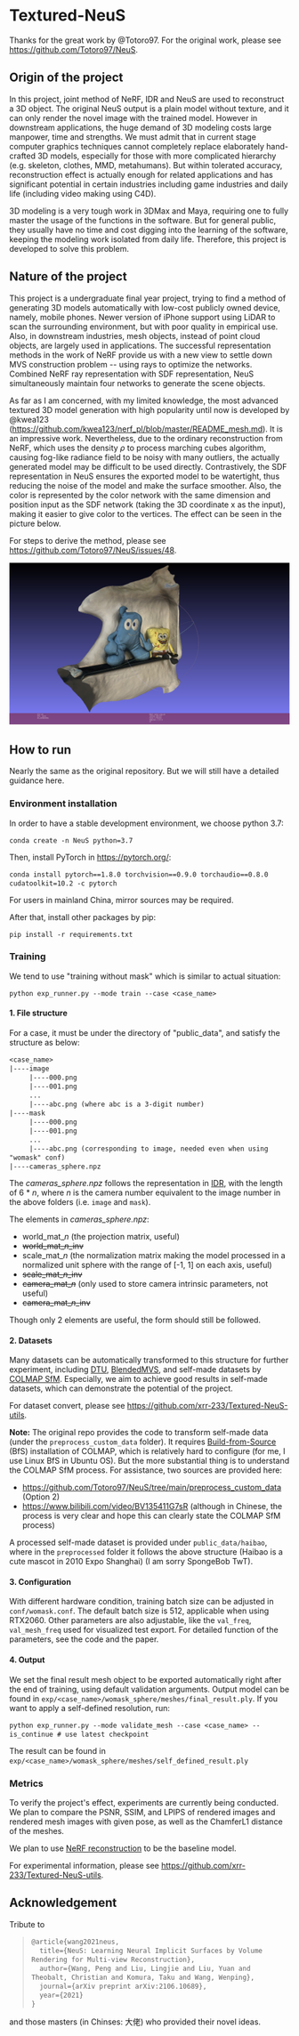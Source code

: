 # Textured-NeuS

Thanks for the great work by @Totoro97. For the original work, please see https://github.com/Totoro97/NeuS.

## Origin of the project

In this project, joint method of NeRF, IDR and NeuS are used to reconstruct a 3D object. The original NeuS output is a plain model without texture, and it can only render the novel image with the trained model. However in downstream applications, the huge demand of 3D modeling costs large manpower, time and strengths. We must admit that in current stage computer graphics techniques cannot completely replace elaborately hand-crafted 3D models, especially for those with more complicated hierarchy (e.g. skeleton, clothes, MMD, metahumans). But within tolerated accuracy, reconstruction effect is actually enough for related applications and has significant potential in certain industries including game industries and daily life (including video making using C4D).

3D modeling is a very tough work in 3DMax and Maya, requiring one to fully master the usage of the functions in the software. But for general public, they usually have no time and cost digging into the learning of the software, keeping the modeling work isolated from daily life. Therefore, this project is developed to solve this problem.

## Nature of the project

This project is a undergraduate final year project, trying to find a method of generating 3D models automatically with low-cost publicly owned device, namely, mobile phones. Newer version of iPhone support using LiDAR to scan the surrounding environment, but with poor quality in empirical use. Also, in downstream industries, mesh objects, instead of point cloud objects, are largely used in applications. The successful representation methods in the work of NeRF provide us with a new view to settle down MVS construction problem -- using rays to optimize the networks. Combined NeRF ray representation with SDF representation, NeuS simultaneously maintain four networks to generate the scene objects.

As far as I am concerned, with my limited knowledge, the most advanced textured 3D model generation with high popularity until now is developed by @kwea123 (https://github.com/kwea123/nerf_pl/blob/master/README_mesh.md). It is an impressive work. Nevertheless, due to the ordinary reconstruction from NeRF, which uses the density $\rho$ to process marching cubes algorithm, causing fog-like radiance field to be noisy with many outliers, the actually generated model may be difficult to be used directly. Contrastively, the SDF representation in NeuS ensures the exported model to be watertight, thus reducing the noise of the model and make the surface smoother. Also, the color is represented by the color network with the same dimension and position input as the SDF network (taking the 3D coordinate x as the input), making it easier to give color to the vertices. The effect can be seen in the picture below.

For steps to derive the method, please see https://github.com/Totoro97/NeuS/issues/48.

![example.png](./docs/example.png)

## How to run

Nearly the same as the original repository. But we will still have a detailed guidance here.

### Environment installation

In order to have a stable development environment, we choose python 3.7:

```
conda create -n NeuS python=3.7
```

Then, install PyTorch in https://pytorch.org/:

```
conda install pytorch==1.8.0 torchvision==0.9.0 torchaudio==0.8.0 cudatoolkit=10.2 -c pytorch
```

For users in mainland China, mirror sources may be required.

After that, install other packages by pip:

```
pip install -r requirements.txt
```

### Training

We tend to use "training without mask" which is similar to actual situation:

```
python exp_runner.py --mode train --case <case_name>
```

#### 1. File structure

For a case, it must be under the directory of "public_data", and satisfy the structure as below:

```
<case_name>
|----image
     |----000.png
     |----001.png
     ...
     |----abc.png (where abc is a 3-digit number)
|----mask
	 |----000.png
     |----001.png
     ...
     |----abc.png (corresponding to image, needed even when using "womask" conf)
|----cameras_sphere.npz
```

The *cameras_sphere.npz* follows the representation in [IDR](https://github.com/lioryariv/idr/blob/main/DATA_CONVENTION.md), with the length of 6 * $n$, where $n$ is the camera number equivalent to the image number in the above folders (i.e. `image` and `mask`).

The elements in *cameras_sphere.npz*:

- world_mat_$n$ (the projection matrix, useful)
- ~~world_mat\_$n$\_inv~~
- scale_mat_$n$ (the normalization matrix making the model processed in a normalized unit sphere with the range of [-1, 1] on each axis, useful)
- ~~scale_mat\_$n$\_inv~~
- ~~camera_mat\_$n$~~ (only used to store camera intrinsic parameters, not useful)
- ~~camera_mat\_$n$\_inv~~

Though only 2 elements are useful, the form should still be followed.

#### 2. Datasets

Many datasets can be automatically transformed to this structure for further experiment, including [DTU](https://roboimagedata.compute.dtu.dk/?page_id=36), [BlendedMVS](https://github.com/YoYo000/BlendedMVS), and self-made datasets by [COLMAP SfM](https://colmap.github.io/). Especially, we aim to achieve good results in self-made datasets, which can demonstrate the potential of the project.

For dataset convert, please see https://github.com/xrr-233/Textured-NeuS-utils.

**Note:** The original repo provides the code to transform self-made data (under the `preprocess_custom_data` folder). It requires [Build-from-Source](https://colmap.github.io/install.html) (BfS) installation of COLMAP, which is relatively hard to configure (for me, I use Linux BfS in Ubuntu OS). But the more substantial thing is to understand the COLMAP SfM process. For assistance, two sources are provided here:

- https://github.com/Totoro97/NeuS/tree/main/preprocess_custom_data (Option 2)
- https://www.bilibili.com/video/BV135411G7sR (although in Chinese, the process is very clear and hope this can clearly state the COLMAP SfM process)

A processed self-made dataset is provided under `public_data/haibao`, where in the `preprocessed` folder it follows the above structure (Haibao is a cute mascot in 2010 Expo Shanghai) (I am sorry SpongeBob TwT).

#### 3. Configuration

With different hardware condition, training batch size can be adjusted in `conf/womask.conf`. The default batch size is 512, applicable when using RTX2060. Other parameters are also adjustable, like the `val_freq`, `val_mesh_freq` used for visualized test export. For detailed function of the parameters, see the code and the paper.

#### 4. Output

We set the final result mesh object to be exported automatically right after the end of training, using default validation arguments. Output model can be found in `exp/<case_name>/womask_sphere/meshes/final_result.ply`. If you want to apply a self-defined resolution, run:

```
python exp_runner.py --mode validate_mesh --case <case_name> --is_continue # use latest checkpoint
```

The result can be found in `exp/<case_name>/womask_sphere/meshes/self_defined_result.ply`

### Metrics

To verify the project's effect, experiments are currently being conducted. We plan to compare the PSNR, SSIM, and LPIPS of rendered images and rendered mesh images with given pose, as well as the ChamferL1 distance of the meshes.

We plan to use [NeRF reconstruction](https://github.com/kwea123/nerf_pl) to be the baseline model.

For experimental information, please see https://github.com/xrr-233/Textured-NeuS-utils.

## Acknowledgement

Tribute to

> ```
> @article{wang2021neus,
>   title={NeuS: Learning Neural Implicit Surfaces by Volume Rendering for Multi-view Reconstruction},
>   author={Wang, Peng and Liu, Lingjie and Liu, Yuan and Theobalt, Christian and Komura, Taku and Wang, Wenping},
>   journal={arXiv preprint arXiv:2106.10689},
>   year={2021}
> }
> ```

and those masters (in Chinses: 大佬) who provided their novel ideas.